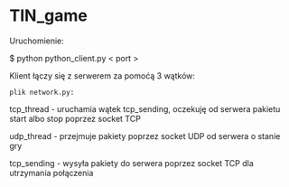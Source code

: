 # TIN_game
Uruchomienie:

$ python python_client.py < port >

Klient łączy się z serwerem za pomoćą 3 wątków:
    
    plik network.py:
    
 tcp_thread  -  uruchamia wątek tcp_sending, oczekuję od serwera pakietu start albo  stop poprzez socket TCP
 
 udp_thread   -  przejmuje pakiety poprzez socket UDP od serwera o stanie gry  
 
 tcp_sending   - wysyła pakiety do serwera poprzez socket TCP dla utrzymania połączenia

